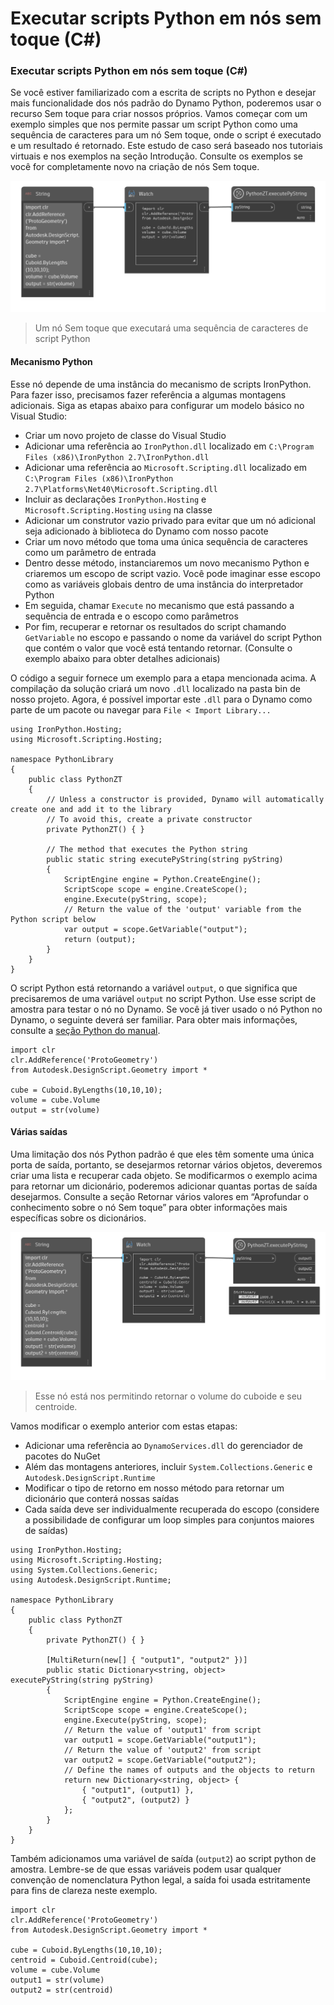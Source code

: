 # Executar scripts Python em nós sem toque (C#)

### Executar scripts Python em nós sem toque (C#) <a href="#executing-python-scripts-in-zero-touch-nodes-c" id="executing-python-scripts-in-zero-touch-nodes-c"></a>

Se você estiver familiarizado com a escrita de scripts no Python e desejar mais funcionalidade dos nós padrão do Dynamo Python, poderemos usar o recurso Sem toque para criar nossos próprios. Vamos começar com um exemplo simples que nos permite passar um script Python como uma sequência de caracteres para um nó Sem toque, onde o script é executado e um resultado é retornado. Este estudo de caso será baseado nos tutoriais virtuais e nos exemplos na seção Introdução. Consulte os exemplos se você for completamente novo na criação de nós Sem toque.

![Um nó Sem toque que executará uma sequência de caracteres de script Python](images/python-case-study.png)

> Um nó Sem toque que executará uma sequência de caracteres de script Python

#### Mecanismo Python <a href="#python-engine" id="python-engine"></a>

Esse nó depende de uma instância do mecanismo de scripts IronPython. Para fazer isso, precisamos fazer referência a algumas montagens adicionais. Siga as etapas abaixo para configurar um modelo básico no Visual Studio:

* Criar um novo projeto de classe do Visual Studio
* Adicionar uma referência ao `IronPython.dll` localizado em `C:\Program Files (x86)\IronPython 2.7\IronPython.dll`
* Adicionar uma referência ao `Microsoft.Scripting.dll` localizado em `C:\Program Files (x86)\IronPython 2.7\Platforms\Net40\Microsoft.Scripting.dll`
* Incluir as declarações `IronPython.Hosting` e `Microsoft.Scripting.Hosting` `using` na classe
* Adicionar um construtor vazio privado para evitar que um nó adicional seja adicionado à biblioteca do Dynamo com nosso pacote
* Criar um novo método que toma uma única sequência de caracteres como um parâmetro de entrada
* Dentro desse método, instanciaremos um novo mecanismo Python e criaremos um escopo de script vazio. Você pode imaginar esse escopo como as variáveis globais dentro de uma instância do interpretador Python
* Em seguida, chamar `Execute` no mecanismo que está passando a sequência de entrada e o escopo como parâmetros
* Por fim, recuperar e retornar os resultados do script chamando `GetVariable` no escopo e passando o nome da variável do script Python que contém o valor que você está tentando retornar. (Consulte o exemplo abaixo para obter detalhes adicionais)

O código a seguir fornece um exemplo para a etapa mencionada acima. A compilação da solução criará um novo `.dll` localizado na pasta bin de nosso projeto. Agora, é possível importar este `.dll` para o Dynamo como parte de um pacote ou navegar para `File < Import Library...`

```
using IronPython.Hosting;
using Microsoft.Scripting.Hosting;

namespace PythonLibrary
{
    public class PythonZT
    {
        // Unless a constructor is provided, Dynamo will automatically create one and add it to the library
        // To avoid this, create a private constructor
        private PythonZT() { }

        // The method that executes the Python string
        public static string executePyString(string pyString)
        {
            ScriptEngine engine = Python.CreateEngine();
            ScriptScope scope = engine.CreateScope();
            engine.Execute(pyString, scope);
            // Return the value of the 'output' variable from the Python script below
            var output = scope.GetVariable("output");
            return (output);
        }
    }
}
```

O script Python está retornando a variável `output`, o que significa que precisaremos de uma variável `output` no script Python. Use esse script de amostra para testar o nó no Dynamo. Se você já tiver usado o nó Python no Dynamo, o seguinte deverá ser familiar. Para obter mais informações, consulte a [seção Python do manual](http://dynamoprimer.com/en/09\_Custom-Nodes/9-4\_Python.html).

```
import clr
clr.AddReference('ProtoGeometry')
from Autodesk.DesignScript.Geometry import *

cube = Cuboid.ByLengths(10,10,10);
volume = cube.Volume
output = str(volume)
```

#### Várias saídas <a href="#multiple-outputs" id="multiple-outputs"></a>

Uma limitação dos nós Python padrão é que eles têm somente uma única porta de saída, portanto, se desejarmos retornar vários objetos, deveremos criar uma lista e recuperar cada objeto. Se modificarmos o exemplo acima para retornar um dicionário, poderemos adicionar quantas portas de saída desejarmos. Consulte a seção Retornar vários valores em “Aprofundar o conhecimento sobre o nó Sem toque” para obter informações mais específicas sobre os dicionários.

![Esse nó está nos permitindo retornar o volume do cuboide e seu centroide.](images/python-multi-case-study.png)

> Esse nó está nos permitindo retornar o volume do cuboide e seu centroide.

Vamos modificar o exemplo anterior com estas etapas:

* Adicionar uma referência ao `DynamoServices.dll` do gerenciador de pacotes do NuGet
* Além das montagens anteriores, incluir `System.Collections.Generic` e `Autodesk.DesignScript.Runtime`
* Modificar o tipo de retorno em nosso método para retornar um dicionário que conterá nossas saídas
* Cada saída deve ser individualmente recuperada do escopo (considere a possibilidade de configurar um loop simples para conjuntos maiores de saídas)

```
using IronPython.Hosting;
using Microsoft.Scripting.Hosting;
using System.Collections.Generic;
using Autodesk.DesignScript.Runtime;

namespace PythonLibrary
{
    public class PythonZT
    {
        private PythonZT() { }

        [MultiReturn(new[] { "output1", "output2" })]
        public static Dictionary<string, object> executePyString(string pyString)
        {
            ScriptEngine engine = Python.CreateEngine();
            ScriptScope scope = engine.CreateScope();
            engine.Execute(pyString, scope);
            // Return the value of 'output1' from script
            var output1 = scope.GetVariable("output1");
            // Return the value of 'output2' from script
            var output2 = scope.GetVariable("output2");
            // Define the names of outputs and the objects to return
            return new Dictionary<string, object> {
                { "output1", (output1) },
                { "output2", (output2) }
            };
        }
    }
}
```

Também adicionamos uma variável de saída (`output2`) ao script python de amostra. Lembre-se de que essas variáveis podem usar qualquer convenção de nomenclatura Python legal, a saída foi usada estritamente para fins de clareza neste exemplo.

```
import clr
clr.AddReference('ProtoGeometry')
from Autodesk.DesignScript.Geometry import *

cube = Cuboid.ByLengths(10,10,10);
centroid = Cuboid.Centroid(cube);
volume = cube.Volume
output1 = str(volume)
output2 = str(centroid)
```
